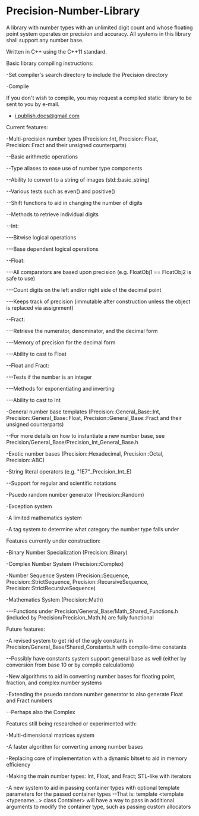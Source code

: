 Precision-Number-Library
========================

A library with number types with an unlimited digit count and whose floating point system operates on precision and accuracy. All systems in this library shall support any number base.


Written in C++ using the C++11 standard.


Basic library compiling instructions:

-Set compiler's search directory to include the Precision directory

-Compile

If you don't wish to compile, you may request a compiled static library to be sent to you by e-mail.

- i.publish.docs@gmail.com


Current features:

-Multi-precision number types (Precision::Int, Precision::Float, Precision::Fract and their unsigned counterparts)

--Basic arithmetic operations

--Type aliases to ease use of number type components

--Ability to convert to a string of images (std::basic_string<CharT>)

--Various tests such as even() and positive()

--Shift functions to aid in changing the number of digits

--Methods to retrieve individual digits

--Int:

---Bitwise logical operations

---Base dependent logical operations

--Float:

---All comparators are based upon precision (e.g. FloatObj1 == FloatObj2 is safe to use)

---Count digits on the left and/or right side of the decimal point

---Keeps track of precision (immutable after construction unless the object is replaced via assignment)

--Fract:

---Retrieve the numerator, denominator, and the decimal form

---Memory of precision for the decimal form

---Ability to cast to Float

--Float and Fract:

---Tests if the number is an integer

---Methods for exponentiating and inverting

---Ability to cast to Int

-General number base templates (Precision::General_Base::Int, Precision::General_Base::Float, Precision::General_Base::Fract and their unsigned counterparts)

--For more details on how to instantiate a new number base, see Precision/General_Base/Precision_Int_General_Base.h

-Exotic number bases (Precision::Hexadecimal, Precision::Octal, Precision::ABC)

-String literal operators (e.g. "1E7"_Precision_Int_E)

--Support for regular and scientific notations

-Psuedo random number generator (Precision::Random)

-Exception system

-A limited mathematics system

-A tag system to determine what category the number type falls under


Features currently under construction:

-Binary Number Specialization (Precision::Binary)

-Complex Number System (Precision::Complex)

-Number Sequence System (Precision::Sequence, Precision::StrictSequence, Precision::RecursiveSequence, Precision::StrictRecursiveSequence)

-Mathematics System (Precision::Math)

---Functions under Precision/General_Base/Math_Shared_Functions.h (included by Precision/Precision_Math.h) are fully functional


Future features:

-A revised system to get rid of the ugly constants in Precision/General_Base/Shared_Constants.h with compile-time constants

--Possibly have constants system support general base as well (either by conversion from base 10 or by compile calculations)

-New algorithms to aid in converting number bases for floating point, fraction, and complex number systems

-Extending the psuedo random number generator to also generate Float and Fract numbers

--Perhaps also the Complex


Features still being researched or experimented with:

-Multi-dimensional matrices system

-A faster algorithm for converting among number bases

-Replacing core of implementation with a dynamic bitset to aid in memory efficiency

-Making the main number types: Int, Float, and Fract; STL-like with iterators

-A new system to aid in passing container types with optional template parameters for the passed container types
--That is: template <template <typename...> class Container> will have a way to pass in additional arguments to modify the container type, such as passing custom allocators
